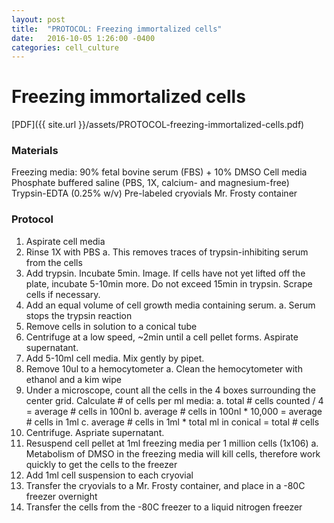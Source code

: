 ```yaml
---
layout: post
title:  "PROTOCOL: Freezing immortalized cells"
date:   2016-10-05 1:26:00 -0400
categories: cell_culture
---
```

# Freezing immortalized cells
[PDF]({{ site.url }}/assets/PROTOCOL-freezing-immortalized-cells.pdf)

### Materials
Freezing media: 90% fetal bovine serum (FBS) + 10% DMSO
Cell media
Phosphate buffered saline (PBS, 1X, calcium- and magnesium-free)
Trypsin-EDTA (0.25% w/v)
Pre-labeled cryovials
Mr. Frosty container

### Protocol
1. Aspirate cell media
2. Rinse 1X with PBS
   a. This removes traces of trypsin-inhibiting serum from the cells
3. Add trypsin. Incubate 5min. Image. If cells have not yet lifted off the plate, incubate 5-10min more. Do not exceed 15min in trypsin. Scrape cells if necessary.
4. Add an equal volume of cell growth media containing serum. 
   a. Serum stops the trypsin reaction
5. Remove cells in solution to a conical tube
6. Centrifuge at a low speed, ~2min until a cell pellet forms. Aspirate supernatant.
7. Add 5-10ml cell media. Mix gently by pipet. 
8. Remove 10ul to a hemocytometer
   a. Clean the hemocytometer with ethanol and a kim wipe
9. Under a microscope, count all the cells in the 4 boxes surrounding the center grid. Calculate # of cells per ml media:
   a. total # cells counted / 4 = average # cells in 100nl
   b. average # cells in 100nl * 10,000 = average # cells in 1ml
   c. average # cells in 1ml * total ml in conical = total # cells
10. Centrifuge. Aspriate supernatant.
11. Resuspend cell pellet at 1ml freezing media per 1 million cells (1x106)
   a. Metabolism of DMSO in the freezing media will kill cells, therefore work quickly to get the cells to the freezer
12. Add 1ml cell suspension to each cryovial
13. Transfer the cryovials to a Mr. Frosty container, and place in a -80C freezer overnight
14. Transfer the cells from the -80C freezer to a liquid nitrogen freezer
